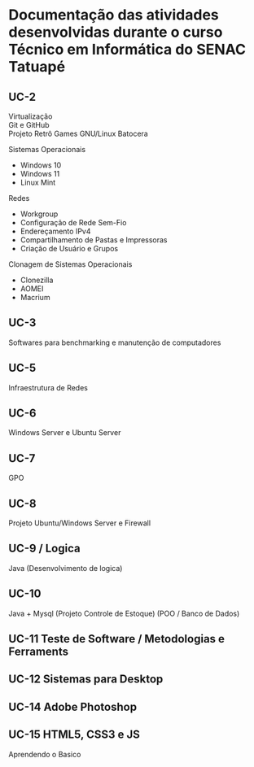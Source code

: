 # Documentação das atividades desenvolvidas durante o curso Técnico em Informática do SENAC Tatuapé


## UC-2 
Virtualização  
Git e GitHub  
Projeto Retrô Games GNU/Linux Batocera  

Sistemas Operacionais   
* Windows 10 
* Windows 11
* Linux Mint  
 
Redes
* Workgroup
* Configuração de Rede Sem-Fio
* Endereçamento IPv4
* Compartilhamento de Pastas e Impressoras
* Criação de Usuário e Grupos

Clonagem de Sistemas Operacionais 
* Clonezilla
* AOMEI
* Macrium

## UC-3
Softwares para benchmarking e manutenção de computadores

## UC-5
Infraestrutura de Redes

## UC-6
Windows Server e Ubuntu Server

## UC-7
GPO

## UC-8
Projeto Ubuntu/Windows Server e Firewall

## UC-9 / Logica
Java (Desenvolvimento de logica)

## UC-10 
Java + Mysql (Projeto Controle de Estoque) (POO / Banco de Dados) 

## UC-11 Teste de Software / Metodologias e Ferraments

## UC-12 Sistemas para Desktop

## UC-14 Adobe Photoshop

## UC-15 HTML5, CSS3 e JS
Aprendendo o Basico
